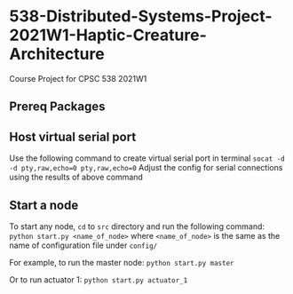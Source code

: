 # 538-Distributed-Systems-Project-2021W1-Haptic-Creature-Architecture
Course Project for CPSC 538 2021W1

## Prereq Packages

## Host virtual serial port
Use the following command to create virtual serial port in terminal
`socat -d -d pty,raw,echo=0 pty,raw,echo=0`
Adjust the config for serial connections using the results of above command

## Start a node
To start any node, `cd` to `src` directory and run the following command:
`python start.py <name_of_node>`
where `<name_of_node>` is the same as the name of configuration file under `config/`

For example, to run the master node:
`python start.py master`

Or to run actuator 1:
`python start.py actuator_1`

